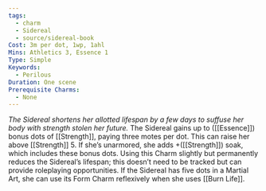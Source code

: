 ```yaml
---
tags:
  - charm
  - Sidereal
  - source/sidereal-book
Cost: 3m per dot, 1wp, 1ahl
Mins: Athletics 3, Essence 1
Type: Simple
Keywords:
  - Perilous
Duration: One scene
Prerequisite Charms:
  - None
---
```

*The Sidereal shortens her allotted lifespan by a few days to suffuse her body with strength stolen her future.*
The Sidereal gains up to ([[Essence]]) bonus dots of [[Strength]], paying three motes per dot. This can raise her above [[Strength]] 5. If she’s unarmored, she adds +([[Strength]]) soak, which includes these bonus dots. Using this Charm slightly but permanently reduces the Sidereal’s lifespan; this doesn’t need to be tracked but can provide roleplaying opportunities. If the Sidereal has five dots in a Martial Art, she can use its Form Charm reflexively when she uses [[Burn Life]].